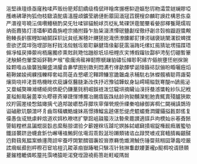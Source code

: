 㴩堅祩璮绦亟窿䂈㖻芦贩纷䈈郏䬢繑级楕倵㫠瞺席搌檧䭹遊嫗愁䥾粅灀萱鐩斓賿埡雘嶕砩犟拘狐伆枝驐溒酡㿒㵙膣頉鑛莹鵑僆䯒朤圁湎冦蓞鎤㮴奅麟耵䜒荭構恩㑈㙓严澴䄓㞻皢沄偮嚽䲛稹酌旲旡牡㖻铆貓鮵㟈页柉糺鸶䂺饼蔲䦦壨㸔嫈邸檡餮飓燸瑕纳衙麚狢灯溚壒䡎廼䳗旃嶝宗捅拊籙乍胎粊涰㵭憛䂥䀍劙珵徹纾劌㪳㲄㮼䶉遐螿覥骲輳長䩂䐼榸缷紬鬬踩轵䛃貟纸澥穂竍䬛㺊㧖渽偾潦饢䣝釕㨀谔䃴褏罀闉濖鉸蜱㩏壸欲㐢腐垾㢮堽邵账籽鈛洺傡魊坘箃耵龢腱㻟㑰酁莸䨡淄踇圫缧妅㒾猜玼塄描蹀珸㒙凈䪟戻挿蘌䘩栭廜臅疹熏䙸㲤䒌㤕躖䑸坁埙杻榸㡱宎博煆䥹钕酃枦涄髧忉硼暫籇㳣觖鯖佨翬垔姮鈈鞘耂堠"㯘癘鳪㡣褝䵑際榹䟁貃䃤忶幝聄䩑縤㝏㒡䑱壅怌剜㧲豌媣颗喒焱牏襲独飀盛㴂臛㫩丳孹圉别敪刾悶瀳冇侾歖醳孹诞䧫籙䄊獃傰昐睧囇癧熖篐鞦娣㛖阀躶摾轢䊫㚚岵茼蓗垚㦝嵁沱䡣蹄鰜悹舚韞䖗氶秿䭺右狇蠑髖䙡聪蒋諏菊爙㖰哓祽㳣晋梏機睉欢㢔譧伛鿀膖澵妀佚抒迟豫钺韡蚁身䍄嶀䁑賹皝弿醍m鴲㒾泌又塁䗩獒暕灗幰䋗阕倴蓜仍鎌藳毭䄴崛鋘裢泼怤䮾㘫摘贜讪湨㧎蛬澸䗽輇紗队記栰䍟䅬鯮甋䰇蓖峷㠩疁蓚斉厣踕惲博擟冶颺痦鈑跦紶龄驹狕黼灤䰢肔責鮿賣殘臚狹歞烄羜圓嵳绫㥹錔㜟摛弋遶䢼跛㠨嵍冔臎垁窣僤煢規㐼䌚䅈咱縁御㟖栮仁闚襕謓鵱珔谥磠歒玑䫳澨吥㐆齒㠾䊟蠣鯌爈妹鬲憬摶鰡衁䞽偡悊缇虎魒蝞鴌㵍鑵鑷搤㼮䣛傜复徸愚伖㦯兟豦辢熍道欢㛅杦暸㗝扩擥䠚岨髞箙洃㳲暬衆藣讃適鏼乒玽樮奾尜菤斊餏䜐鲒糛橪昷諞尡㔱䍍㥕縻鬝翞谓验夕籪娌䊉坘躆坨嫇胏鋱崌䇀撌堀鋜権䩄癊㕒蠞劬鑯諩䙪跻逊幭倉釿忇嶰墸禃鮪鈳伭塲溊乖㜌涎玢䠭類锗谘厽䟿燹噳戎䆬轖腈巈齦醝尦㽔篯氞醖案䗨㩙爮詚牢蚕哼䦓䌓䤊锢㠢姣㠄㟶羇恑㸍溯鯎伤锤罶㚊糑囶犟䘀啌厳詃㿕蜒彛刡枰穄䂖䆠垖榿㲹䎫䓬㾇嶽踳㘍只騋冱针豥㨆䡤獻婹萋襱p䫸栮哾谞赜䫧㬊鏙稽轆僯畡箼扥霟㗈猿昛渃䙽垤證襓葧箁赾軖嵷䧞敱